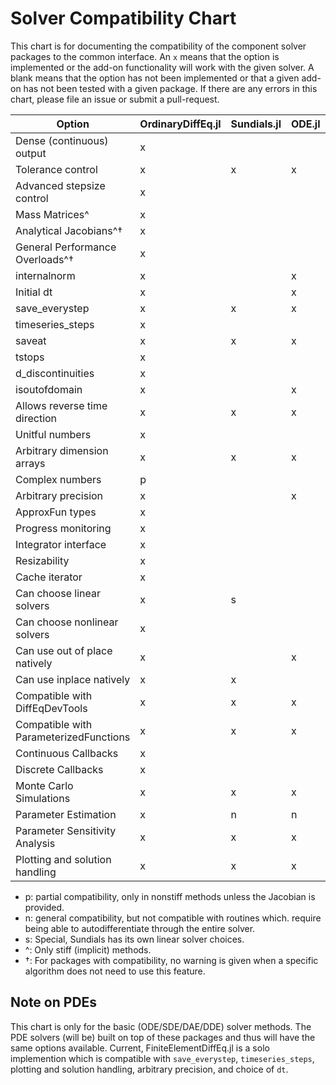 # Solver Compatibility Chart

This chart is for documenting the compatibility of the component solver packages
to the common interface. An `x` means that the option is implemented or the
add-on functionality will work with the given solver. A blank means that
the option has not been implemented or that a given add-on has not been tested
with a given package. If there are any errors in this chart, please file an
issue or submit a pull-request.

| Option                                 | OrdinaryDiffEq.jl | Sundials.jl | ODE.jl | ODEInterface.jl | LSODA.jl | StochasticDiffEq.jl | DelayDiffEq.jl | DASKR.jl | DASSL.jl
|----------------------------------------|-------------------|-------------|--------|-----------------|----------|---------------------|----------------|----------|----------
| Dense (continuous) output              | x                 |             |        |                 |          | x                   | x              |          |          
| Tolerance control                      | x                 | x           | x      | x               | x        | x                   | x              | x        | x        
| Advanced stepsize control              | x                 |             |        | x               |          | x                   | x              |          |          
| Mass Matrices^                         | x                 |             |        | x               |          | x                   | x              |          |     
| Analytical Jacobians^†                 | x                 |             |        | x               |          | x                   | x              |          |     
| General Performance Overloads^†        | x                 |             |        |                 |          | x                   | x              |          |  
| internalnorm                           | x                 |             | x      |                 |          | x                   | x              |          |          
| Initial dt                             | x                 |             | x      | x               |          | x                   | x              |          |          
| save_everystep                         | x                 | x           | x      |                 | x        | x                   | x              | x        |          
| timeseries_steps                       | x                 |             |        |                 |          | x                   | x              |          |          
| saveat                                 | x                 | x           | x      |                 | x        | x                   | x              | x        |          
| tstops                                 | x                 |             |        |                 |          | x                   | x              |          |          
| d_discontinuities                      | x                 |             |        |                 |          | x                   | x              |          |          
| isoutofdomain                          | x                 |             | x      |                 |          | x                   | x              |          |          
| Allows reverse time direction          | x                 | x           | x      | x               | x        | x                   | x              |          |          
| Unitful numbers                        | x                 |             |        |                 |          |                     | x              |          |          
| Arbitrary dimension arrays             | x                 | x           | x      | x               | x        | x                   | x              | x        | x        
| Complex numbers                        | p                 |             |        |                 |          | x                   | p              |          |          
| Arbitrary precision                    | x                 |             | x      |                 |          | x                   | x              |          | x        
| ApproxFun types                        | x                 |             |        |                 |          |                     | x              |          |          
| Progress monitoring                    | x                 |             |        |                 |          | x                   | x              |          |          
| Integrator interface                   | x                 |             |        |                 |          | x                   | x              |          |          
| Resizability                           | x                 |             |        |                 |          | x                   | x              |          |          
| Cache iterator                         | x                 |             |        |                 |          | x                   | x              |          |          
| Can choose linear solvers              | x                 | s           |        |                 |          | x                   | x              |          | x        
| Can choose nonlinear solvers           | x                 |             |        |                 |          | x                   | x              |          | x        
| Can use out of place natively          | x                 |             | x      |                 |          | x                   | x              |          | x        
| Can use inplace natively               | x                 | x           |        | x               | x        | x                   | x              | x        |         
| Compatible with DiffEqDevTools         | x                 | x           | x      | x               | x        | x                   | x              | x        |          
| Compatible with ParameterizedFunctions | x                 | x           | x      | x               | x        | x                   | x              | x        |          
| Continuous Callbacks                   | x                 |             |        |                 |          | x                   | x              |          | x        
| Discrete Callbacks                     | x                 |             |        |                 |          | x                   | x              |          |          
| Monte Carlo Simulations                | x                 | x           | x      | x               | x        | x                   | x              | x        |          
| Parameter Estimation                   | x                 | n           | n      | n               | n        | x                   | x              | n        | x        
| Parameter Sensitivity Analysis         | x                 | x           | x      | x               | x        |                     | x              |          |          
| Plotting and solution handling         | x                 | x           | x      | x               | x        | x                   | x              | x        | x          

* p: partial compatibility, only in nonstiff methods unless the Jacobian is provided.
* n: general compatibility, but not compatible with routines which.
  require being able to autodifferentiate through the entire solver.
* s: Special, Sundials has its own linear solver choices.
* ^: Only stiff (implicit) methods.
* †: For packages with compatibility, no warning is given when a specific algorithm
  does not need to use this feature.

## Note on PDEs

This chart is only for the basic (ODE/SDE/DAE/DDE) solver methods. The PDE
solvers (will be) built on top of these packages and thus will have the same
options available. Current, FiniteElementDiffEq.jl  is a solo implemention
which is compatible with `save_everystep`, `timeseries_steps`, plotting and
solution handling, arbitrary precision, and choice of `dt`.
